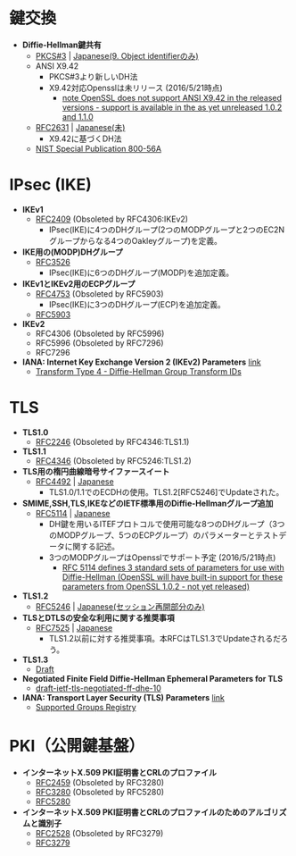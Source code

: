 # 鍵交換
* **Diffie-Hellman鍵共有**
	* [PKCS#3](http://japan.emc.com/emc-plus/rsa-labs/standards-initiatives/pkcs-3-diffie-hellman-key-agreement-standar.htm) | [Japanese(9. Object identifierのみ)](pkcs-3.asc)
	* ANSI X9.42
		* PKCS#3より新しいDH法
		* X9.42対応Opensslは未リリース (2016/5/21時点)
			* [note OpenSSL does not support ANSI X9.42 in the released versions - support is available in the as yet unreleased 1.0.2 and 1.1.0](https://wiki.openssl.org/index.php/Diffie_Hellman)
	* [RFC2631](https://tools.ietf.org/html/rfc2631) | [Japanese(未)](rfc2631.txt)
		* X9.42に基づくDH法
	* [NIST Special Publication 800-56A](http://nvlpubs.nist.gov/nistpubs/SpecialPublications/NIST.SP.800-56Ar2.pdf)

# IPsec (IKE)

* **IKEv1**
	* [RFC2409](https://tools.ietf.org/html/rfc2409) (Obsoleted by RFC4306:IKEv2)
		* IPsec(IKE)に4つのDHグループ(2つのMODPグループと2つのEC2Nグループからなる4つのOakleyグループ)を定義。
* **IKE用の(MODP)DHグループ**
	* [RFC3526](https://tools.ietf.org/html/rfc3526)
		* IPsec(IKE)に6つのDHグループ(MODP)を追加定義。
* **IKEv1とIKEv2用のECPグループ**
	* [RFC4753](https://tools.ietf.org/html/rfc4753) (Obsoleted by RFC5903)
		* IPsec(IKE)に3つのDHグループ(ECP)を追加定義。
	* [RFC5903](https://tools.ietf.org/html/rfc5903)
* **IKEv2**
	* RFC4306 (Obsoleted by RFC5996)
	* RFC5996 (Obsoleted by RFC7296) 
	* RFC7296
* **IANA: Internet Key Exchange Version 2 (IKEv2) Parameters** [link](http://www.iana.org/assignments/ikev2-parameters/ikev2-parameters.xhtml)
	* [Transform Type 4 - Diffie-Hellman Group Transform IDs](http://www.iana.org/assignments/ikev2-parameters/ikev2-parameters.xhtml#ikev2-parameters-8)

# TLS

* **TLS1.0**
	* [RFC2246](https://tools.ietf.org/html/rfc2246) (Obsoleted by RFC4346:TLS1.1)
* **TLS1.1**
	* [RFC4346](https://tools.ietf.org/html/rfc4346) (Obsoleted by RFC5246:TLS1.2)
* **TLS用の楕円曲線暗号サイファースイート**
	* [RFC4492](https://tools.ietf.org/html/rfc4492) | [Japanese](rfc4492.txt)
		* TLS1.0/1.1でのECDHの使用。TLS1.2[RFC5246]でUpdateされた。
* **SMIME,SSH,TLS,IKEなどのIETF標準用のDiffie-Hellmanグループ追加**
	* [RFC5114](https://tools.ietf.org/html/rfc5114) | [Japanese](rfc5114.txt)
		* DH鍵を用いるITEFプロトコルで使用可能な8つのDHグループ（3つのMODPグループ、5つのECPグループ）のパラメーターとテストデータに関する記述。
		* 3つのMODPグループはOpensslでサポート予定 (2016/5/21時点)
			* [RFC 5114 defines 3 standard sets of parameters for use with Diffie-Hellman (OpenSSL will have built-in support for these parameters from OpenSSL 1.0.2 - not yet released)](https://wiki.openssl.org/index.php/Diffie_Hellman)
* **TLS1.2**
	* [RFC5246](https://tools.ietf.org/html/rfc5246) | [Japanese(セッション再開部分のみ)](rfc5246.txt)
* **TLSとDTLSの安全な利用に関する推奨事項**
	* [RFC7525](https://tools.ietf.org/html/rfc7525) | [Japanese](rfc7525.txt)
		* TLS1.2以前に対する推奨事項。本RFCはTLS1.3でUpdateされるだろう。
* **TLS1.3**
	* [Draft](https://tools.ietf.org/wg/tls/draft-ietf-tls-tls13/)
* **Negotiated Finite Field Diffie-Hellman Ephemeral Parameters for TLS**
	* [draft-ietf-tls-negotiated-ff-dhe-10](https://www.ietf.org/id/draft-ietf-tls-negotiated-ff-dhe-10.txt)
* **IANA: Transport Layer Security (TLS) Parameters** [link](http://www.iana.org/assignments/tls-parameters/tls-parameters.xhtml)
	* [Supported Groups Registry](http://www.iana.org/assignments/tls-parameters/tls-parameters.xhtml#tls-parameters-8)

# PKI（公開鍵基盤）

* **インターネットX.509 PKI証明書とCRLのプロファイル**
	* [RFC2459](https://tools.ietf.org/html/rfc2459) (Obsoleted by RFC3280)
	* [RFC3280](https://tools.ietf.org/html/rfc3280) (Obsoleted by RFC5280)
	* [RFC5280](https://tools.ietf.org/html/rfc5280)
* **インターネットX.509 PKI証明書とCRLのプロファイルのためのアルゴリズムと識別子**
	* [RFC2528](https://tools.ietf.org/html/rfc2528) (Obsoleted by RFC3279)
	* [RFC3279](https://tools.ietf.org/html/rfc3279)
